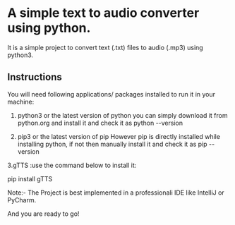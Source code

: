 # A simple text to audio converter using python.
It is a simple project to convert text (.txt) files to audio (.mp3) using python3.

## Instructions
You will need following applications/ packages installed to run it in your machine:

1. python3 or the latest version of python you can simply download it from python.org and install it and check it as python --version

2. pip3 or the latest version of pip However pip is directly installed while installing python, if not then manually install it and check it as pip --version

3.gTTS :use the command below to install it:

pip install gTTS

Note:- The Project is best implemented in a professionali IDE like IntelliJ or PyCharm. 

And you are ready to go!
